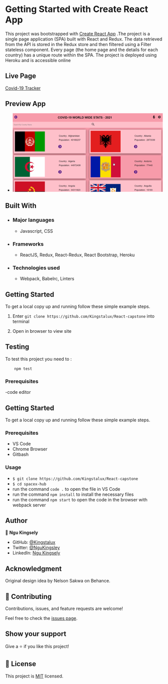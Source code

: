 # Getting Started with Create React App

This project was bootstrapped with [Create React App](https://github.com/facebook/create-react-app)
.The project is a single page application (SPA) built with React and Redux.
The data retrieved from the API is stored in the Redux store and then filtered using a Filter stateless component.
Every page (the home page and the details for each country) has a unique route within the SPA.
The project is deployed using Heroku and is accessible online



## Live Page
[Covid-19 Tracker](https://tracker-covid-19-2021.herokuapp.com/)

## Preview App

- ![React Page](./src/images/react.gif)

## Built With

- ### Major languages
  - Javascript, CSS
- ### Frameworks
  - ReactJS, Redux, React-Redux, React Bootstrap, Heroku
- ### Technologies used
  - Webpack, Babelrc, Linters

## Getting Started


To get a local copy up and running follow these simple example steps.
1) Enter `git clone https://github.com/Kingstalux/React-capstone` into terminal

2) Open in browser to view site

## Testing

To test this project you need to :
``` node
    npm test
```

### Prerequisites
-code editor


## Getting Started

To get a local copy up and running follow these simple example steps.

### Prerequisites

- VS Code
- Chrome Browser
- Gitbash


### Usage
- `$ git clone https://github.com/Kingstalux/React-capstone`
- `$ cd spacex-hub`
- run the command `code .` to open the file in VS Code
- run the command `npm install` to install the necessary files
- run the command `npm start` to open the code in the browser with webpack server

## Author

👤 **Ngu Kingsely**

- GitHub: [@Kingstalux](https://github.com/Kingstalux)
- Twitter: [@NguKingsley](https://twitter.com/NguKingsley)
- LinkedIn: [Ngu Kingsely](https://www.linkedin.com/in/ngu-kingsely-junior-cho-974b60136/)
## Acknowledgment

Original design idea by Nelson Sakwa on Behance.

## 🤝 Contributing



Contributions, issues, and feature requests are welcome!

Feel free to check the [issues page](https://github.com/Kingstalux/Maths-magicians/issues).

## Show your support

Give a ⭐️ if you like this project!


## 📝 License

This project is [MIT](./MIT.md) licensed.
